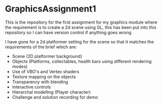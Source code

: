 # GraphicsAssignment1
This is the repository for the first assignment for my graphics module where the requirement is to create a 2d scene using GL, this has been put into this repository so I can have version control if anything goes wrong

I have gone for a 2d platformer setting for the scene so that it matches the requirements of the brief which are:
- Scene (2D platformer background)
- Objects (Platforms, collectables, health bars using different rendering modes)
- Use of VBO's and Vertex shaders
- Texture mapping on the objects
- Transparency with blending
- Interactive controls
- Hierarchal modelling (Player character)
- Challenge and solution recording for demo
